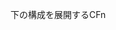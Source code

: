 下の構成を展開するCFn
<img src="https://user-images.githubusercontent.com/44140439/97112670-fe72d000-1728-11eb-946a-9609c8da2996.png" width="86px" height="11px">

